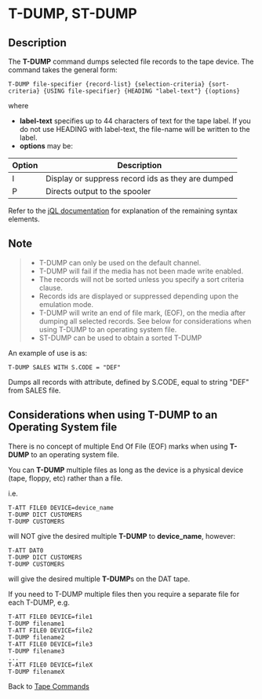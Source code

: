 # T-DUMP, ST-DUMP

<PageHeader />

## Description  

The **T-DUMP** command dumps selected file records to the tape device. The command takes the general form:

```
T-DUMP file-specifier {record-list} {selection-criteria} {sort-criteria} {USING file-specifier} {HEADING "label-text"} {(options}
```

where

- **label-text** specifies up to 44 characters of text for the tape label. If you do not use HEADING with label-text, the file-name will be written to the label.
- **options** may be:

| Option | Description |
| --- | --- |
| I | Display or suppress record ids as they are dumped |
| P | Directs output to the spooler |

Refer to the [jQL documentation](./../../jql/jbase-query-language/README.md) for explanation of the remaining syntax elements.

## Note

> - T-DUMP can only be used on the default channel.
> - T-DUMP will fail if the media has not been made write enabled.
> - The records will not be sorted unless you specify a sort criteria clause.
> - Records ids are displayed or suppressed depending upon the emulation mode.
> - T-DUMP will write an end of file mark, (EOF), on the media after dumping all selected records. See below for considerations when using T-DUMP to an operating system file.
> - ST-DUMP can be used to obtain a sorted T-DUMP  

An example of use is as:

```
T-DUMP SALES WITH S.CODE = "DEF"
```

Dumps all records with attribute, defined by S.CODE, equal to string "DEF" from SALES file.

## Considerations when using T-DUMP to an Operating System file

There is no concept of multiple End Of File (EOF) marks when using **T-DUMP** to an operating system file.

You can **T-DUMP** multiple files as long as the device is a physical device (tape, floppy, etc) rather than a file.

i.e.

```
T-ATT FILE0 DEVICE=device_name
T-DUMP DICT CUSTOMERS
T-DUMP CUSTOMERS
```

will NOT give the desired multiple **T-DUMP** to **device\_name**, however:

```
T-ATT DAT0
T-DUMP DICT CUSTOMERS
T-DUMP CUSTOMERS
```

will give the desired multiple **T-DUMP**s on the DAT tape.

If you need to T-DUMP multiple files then you require a separate file for each T-DUMP, e.g.

```
T-ATT FILE0 DEVICE=file1
T-DUMP filename1
T-ATT FILE0 DEVICE=file2
T-DUMP filename2
T-ATT FILE0 DEVICE=file3
T-DUMP filename3
...
T-ATT FILE0 DEVICE=fileX
T-DUMP filenameX
```

Back to [Tape Commands](./../tape-commands/README.md)

<PageFooter />
